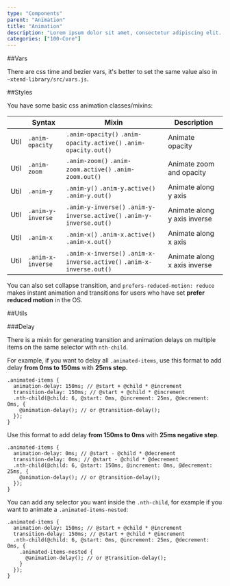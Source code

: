 ```yaml
---
type: "Components"
parent: "Animation"
title: "Animation"
description: "Lorem ipsum dolor sit amet, consectetur adipiscing elit. Nunc tempus laoreet leo sit amet iaculis."
categories: ["100-Core"]
---
```


##Vars

There are css time and bezier vars, it's better to set the same value also in `~xtend-library/src/vars.js`.

##Styles

You have some basic css animation classes/mixins:

<div class="table--scroll">

|                         | Syntax                                    | Mixin                         | Description                   |
| ----------------------- | ----------------------------------------- | ----------------------------- | ----------------------------- |
| Util                  | `.anim-opacity`   | `.anim-opacity()` `.anim-opacity.active()` `.anim-opacity.out()`                | Animate opacity            |
| Util                  | `.anim-zoom`   | `.anim-zoom()` `.anim-zoom.active()` `.anim-zoom.out()`                | Animate zoom and opacity            |
| Util                  | `.anim-y`   | `.anim-y()` `.anim-y.active()` `.anim-y.out()`                | Animate along y axis            |
| Util                  | `.anim-y-inverse`   | `.anim-y-inverse()` `.anim-y-inverse.active()` `.anim-y-inverse.out()`                | Animate along y axis inverse           |
| Util                  | `.anim-x`   | `.anim-x()` `.anim-x.active()` `.anim-x.out()`                | Animate along x axis            |
| Util                  | `.anim-x-inverse`   | `.anim-x-inverse()` `.anim-x-inverse.active()` `.anim-x-inverse.out()`                | Animate along x axis inverse           |

</div>

You can also set collapse transition, and `prefers-reduced-motion: reduce` makes instant animation and transitions for users who have set **prefer reduced motion** in the OS.

##Utils

###Delay

There is a mixin for generating transition and animation delays on multiple items on the same selector with `nth-child`.

For example, if you want to delay all `.animated-items`, use this format to add delay **from 0ms to 150ms** with **25ms step**.

```less
.animated-items {
  animation-delay: 150ms; // @start + @child * @increment
  transition-delay: 150ms; // @start + @child * @increment
  .nth-child(@child: 6, @start: 0ms, @increment: 25ms, @decrement: 0ms, {
    @animation-delay(); // or @transition-delay();
  });
}
```

Use this format to add delay **from 150ms to 0ms** with **25ms negative step**.

```less
.animated-items {
  animation-delay: 0ms; // @start - @child * @decrement
  transition-delay: 0ms; // @start - @child * @decrement
  .nth-child(@child: 6, @start: 150ms, @increment: 0ms, @decrement: 25ms, {
    @animation-delay(); // or @transition-delay();
  });
}
```

You can add any selector you want inside the `.nth-child`, for example if you want to animate a `.animated-items-nested`:

```less
.animated-items {
  animation-delay: 150ms; // @start + @child * @increment
  transition-delay: 150ms; // @start + @child * @increment
  .nth-child(@child: 6, @start: 0ms, @increment: 25ms, @decrement: 0ms, {
    .animated-items-nested {
      @animation-delay(); // or @transition-delay();
    }
  });
}
```
